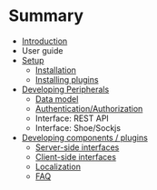 # Summary

* [Introduction](README.md)
* User guide
* [Setup](setup/README.md)
   * [Installation](setup/installation.md)
   * [Installing plugins](setup/installing_plugins.md)
* [Developing Peripherals](developing_peripherals/README.md)
   * [Data model](developing_peripherals/data_model.md)
   * [Authentication/Authorization](developing_peripherals/auth.md)
   * Interface: REST API
   * Interface: Shoe/Sockjs
* [Developing components / plugins](developing_components__plugins/README.md)
   * [Server-side interfaces](developing_components__plugins/server-side_interfaces.md)
   * [Client-side interfaces](developing_components__plugins/client-side_interfaces.md)
   * [Localization](developing_components__plugins/localization.md)
   * [FAQ](developing_components__plugins/faq.md)

